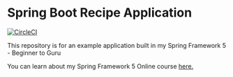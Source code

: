 # Spring Boot Recipe Application

[![CircleCI](https://circleci.com/gh/dpetan/spring5-recipe-app.svg?style=svg)](https://circleci.com/gh/dpetan/spring5-recipe-app)

This repository is for an example application built in my Spring Framework 5 - Beginner to Guru

You can learn about my Spring Framework 5 Online course [here.](https://go.springframework.guru/spring-framework-5-online-course)

